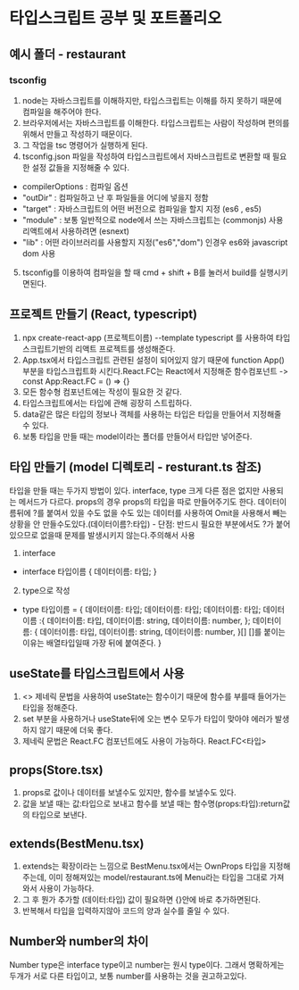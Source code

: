 # 타입스크립트 공부 및 포트폴리오 

## 예시 폴더 - restaurant

### tsconfig

1. node는 자바스크립트를 이해하지만, 타입스크립트는 이해를 하지 못하기 때문에 컴파일을 해주어야 한다.
2. 브라우저에서는 자바스크립트를 이해한다. 타입스크립트는 사람이 작성하며 편의를 위해서 만들고 작성하기 때문이다.
3. 그 작업을 tsc 명령어가 실행하게 된다.
4. tsconfig.json 파일을 작성하여 타입스크립트에서 자바스크립트로 변환할 때 필요한 설정 값들을 지정해줄 수 있다.

- compilerOptions : 컴파일 옵션
- "outDir" : 컴파일하고 난 후 파일들을 어디에 넣을지 정함
- "target" : 자바스크립트의 어떤 버전으로 컴파일을 할지 지정 (es6 , es5)
- "module" : 보통 일반적으로 node에서 쓰는 자바스크립트는 (commonjs) 사용 리액트에서 사용하려면 (esnext)
- "lib" : 어떤 라이브러리를 사용할지 지정("es6","dom") 인경우 es6와 javascript dom 사용

5. tsconfig를 이용하여 컴파일을 할 때 cmd + shift + B를 눌러서 build를 실행시키면된다.


## 프로젝트 만들기 (React, typescript) 

1. npx create-react-app (프로젝트이름) --template typescript 를 사용하여 타입스크립트기반의 리액트 프로젝트를 생성해준다.
2. App.tsx에서 타입스크립트 관련된 설정이 되어있지 않기 때문에 function App() 부분을 타입스크립트화 시킨다.React.FC는 React에서 지정해준 함수컴포넌트 -> const App:React.FC = () => {} 
3. 모든 함수형 컴포넌트에는 작성이 필요한 것 같다.
4. 타입스크립트에서는 타입에 관해 굉장히 스트립하다. 
5. data같은 많은 타입의 정보나 객체를 사용하는 타입은 타입을 만들어서 지정해줄 수 있다.
6. 보통 타입을 만들 때는 model이라는 폴더를 만들어서 타입만 넣어준다.


## 타입 만들기 (model 디렉토리 - resturant.ts 참조)

타입을 만들 때는 두가지 방법이 있다.
interface, type
크게 다른 점은 없지만 사용되는 메서드가 다르다.
props의 경우 props의 타입을 따로 만들어주기도 한다.
데이터이름뒤에 ?를 붙여서 있을 수도 없을 수도 있는 데이터를 사용하여 Omit을 사용해서 빼는 상황을 안 만들수도있다.(데이터이름?:타입) - 단점: 반드시 필요한 부분에서도 ?가 붙어있으므로 없을때 문제를 발생시키지 않는다.주의해서 사용

1. interface

- interface 타입이름 {
    데이터이름: 타입;
}

2. type으로 작성

- type 타입이름 = {
    데이터이름: 타입;
    데이터이름: 타입;
    데이터이름: 타입;
    데이터이름 :{
        데이터이름: 타입,
        데이터이름: string,
        데이터이름: number,
    };
    데이터이름: {
        데이터이름: 타입,
        데이터이름: string,
        데이터이름: number,
    }[]         []를 붙이는 이유는 배열타입일때 가장 뒤에 붙여준다.
}

## useState를 타입스크립트에서 사용

1. <> 제네릭 문법을 사용하여 useState는 함수이기 때문에 함수를 부를때 들어가는 타입을 정해준다.
2. set 부분을 사용하거나 useState뒤에 오는 변수 모두가 타입이 맞아야 에러가 발생하지 않기 때문에 더욱 좋다.
3. 제네릭 문법은 React.FC 컴포넌트에도 사용이 가능하다. React.FC<타입> 

## props(Store.tsx)

1. props로 값이나 데이터를 보낼수도 있지만, 함수를 보낼수도 있다.
2. 값을 보낼 때는 값:타입으로 보내고 함수를 보낼 때는 함수명(props:타입):return값의 타입으로 보낸다.


## extends(BestMenu.tsx)

1. extends는 확장이라는 느낌으로 BestMenu.tsx에서는 OwnProps 타입을 지정해주는데, 이미 정해져있는 model/restaurant.ts에 Menu라는 타입을 그대로 가져와서 사용이 가능하다.
2. 그 후 뭔가 추가할 (데이터:타입) 값이 필요하면 {}안에 바로 추가하면된다.
3. 반복해서 타입을 입력하지않아 코드의 양과 실수를 줄일 수 있다.

## Number와 number의 차이

Number type은 interface type이고 number는 원시 type이다.
그래서 명확하게는 두개가 서로 다른 타입이고, 보통 number를 사용하는 것을 권고하고있다.

